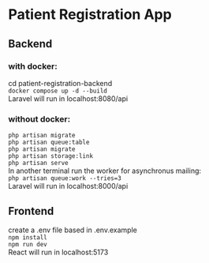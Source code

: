 # Patient Registration App
## Backend
### with docker:
cd patient-registration-backend  
```docker compose up -d --build  ```  
Laravel will run in localhost:8080/api
### without docker:
```php artisan migrate  ```  
```php artisan queue:table```  
```php artisan migrate```  
```php artisan storage:link```  
```php artisan serve```  
In another terminal run the worker for asynchronus mailing:  
```php artisan queue:work --tries=3```   
Laravel will run in localhost:8000/api


## Frontend  
create a .env file based in .env.example  
```npm install```  
```npm run dev```  
React will run in localhost:5173


